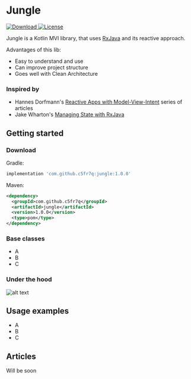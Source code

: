 # Jungle
[ ![Download](https://api.bintray.com/packages/c5fr7q/Jungle/jungle/images/download.svg) ](https://bintray.com/c5fr7q/Jungle/jungle/_latestVersion)
[![License](http://img.shields.io/:license-apache-brightgreen.svg)](http://www.apache.org/licenses/LICENSE-2.0.html)

Jungle is a Kotlin MVI library, that uses [RxJava](https://github.com/ReactiveX/RxJava) and its reactive approach.

Advantages of this lib:
* Easy to understand and use
* Can improve project structure
* Goes well with Clean Architecture

### Inspired by
* Hannes Dorfmann's [Reactive Apps with Model-View-Intent](http://hannesdorfmann.com/android/mosby3-mvi-1) series of articles
* Jake Wharton's [Managing State with RxJava](https://www.youtube.com/watch?v=0IKHxjkgop4)

## Getting started

### Download
Gradle:
```groovy
implementation 'com.github.c5fr7q:jungle:1.0.0'
```
Maven:
```xml
<dependency>
  <groupId>com.github.c5fr7q</groupId>
  <artifactId>jungle</artifactId>
  <version>1.0.0</version>
  <type>pom</type>
</dependency>
```

### Base classes
* A
* B
* C

### Under the hood
![alt text](https://www.meme-arsenal.com/memes/11fd9bc47e1794457c9904f1ecaf96ac.jpg)

## Usage examples
* A
* B
* C

## Articles
Will be soon

